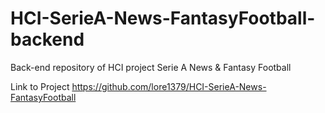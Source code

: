# HCI-SerieA-News-FantasyFootball-backend
Back-end repository of HCI project Serie A News &amp; Fantasy Football

Link to Project https://github.com/lore1379/HCI-SerieA-News-FantasyFootball
